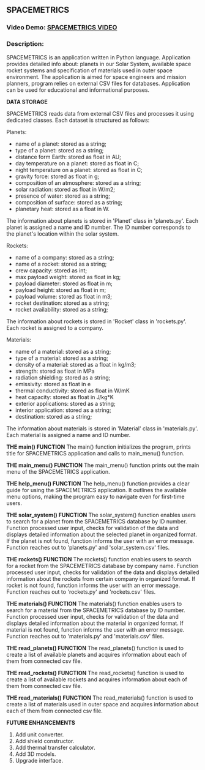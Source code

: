 ## SPACEMETRICS
### Video Demo: [SPACEMETRICS VIDEO](https://youtu.be/go0W7LgOKU0)
### Description:
SPACEMETRICS is an application written in Python language. Application provides detailed info about:
planets in our Solar System, available space rocket systems and specification of materials used in outer space environment.
The application is aimed for space engineers and mission planners, program relies on external CSV files for databases.
Application can be used for educational and informational purposes.

**DATA STORAGE**

SPACEMETRICS reads data from external CSV files and processes it using dedicated classes. 
Each dataset is structured as follows:

Planets:
- name of a planet: stored as a string;
- type of a planet: stored as a string;
- distance form Earth: stored as float in AU;
- day temperature on a planet: stored as float in C;
- night temperature on a planet: stored as float in C;
- gravity force: stored as float in g;
- composition of an atmosphere: stored as a string;
- solar radiation: stored as float in W/m2;
- presence of water: stored as a string;
- composition of surface: stored as a string;
- planetary heat: stored as a float in W.

The information about planets is stored in 'Planet' class in 'planets.py'. Each planet is assigned a name and ID number. 
The ID number corresponds to the planet's location within the solar system.

Rockets:
- name of a company: stored as a string;
- name of a rocket: stored as a string;
- crew capacity: stored as int;
- max payload weight: stored as float in kg;
- payload diameter: stored as float in m;
- payload height: stored as float in m;
- payload volume: stored as float in m3;
- rocket destination: stored as a string;
- rocket availability: stored as a string;

The information about rockets is stored in 'Rocket' class in 'rockets.py'. Each rocket is assigned to a company. 

Materials:
- name of a material: stored as a string;
- type of a material: stored as a string;
- density of a material: stored as a float in kg/m3;
- strength: stored as float in MPa
- radiation shielding: stored as a string;
- emissivity: stored as float in e
- thermal conductivity: stored as float in W/mK
- heat capacity: stored as float in J/kg*K
- exterior applications: stored as a string;
- interior application: stored as a string;
- destination: stored as a string;

The information about materials is stored in 'Material' class in 'materials.py'. Each material is assigned a name and ID number.

**THE main() FUNCTION**
The main() function initializes the program, prints title for SPACEMETRICS application and calls to main_menu() function.

**THE main_menu() FUNCTION**
The main_menu() function prints out the main menu of the SPACEMETRICS application.

**THE help_menu() FUNCTION**
The help_menu() function provides a clear guide for using the SPACEMETRICS application. It outlines the available menu options, making the program easy to navigate even for first-time users.

**THE solar_system() FUNCTION**
The solar_system() function enables users to search for a planet from the SPACEMETRICS database by ID number. Function processed user input, checks for validation of the data and displays detailed information about the selected planet in organized format. If the planet is not found, function informs the user with an error message.
Function reaches out to 'planets.py' and 'solar_system.csv' files.

**THE rockets() FUNCTION**
The rockets() function enables users to search for a rocket from the SPACEMETRICS database by company name. Function processed user input, checks for validation of the data and displays detailed information about the rockets from certain company in organized format. If rocket is not found, function informs the user with an error message.
Function reaches out to 'rockets.py' and 'rockets.csv' files.

**THE materials() FUNCTION**
The materials() function enables users to search for a material from the SPACEMETRICS database by ID number. Function processed user input, checks for validation of the data and displays detailed information about the material in organized format. If material is not found, function informs the user with an error message.
Function reaches out to 'materials.py' and 'materials.csv' files.

**THE read_planets() FUNCTION**
The read_planets() function is used to create a list of available planets and acquires information about each of them from connected csv file.

**THE read_rockets() FUNCTION**
The read_rockets() function is used to create a list of available rockets and acquires information about each of them from connected csv file.

**THE read_materials() FUNCTION**
The read_materials() function is used to create a list of materials used in outer space and acquires information about each of them from connected csv file.

**FUTURE ENHANCEMENTS**
1. Add unit converter.
2. Add shield constructor.
3. Add thermal transfer calculator.
4. Add 3D models.
5. Upgrade interface.
